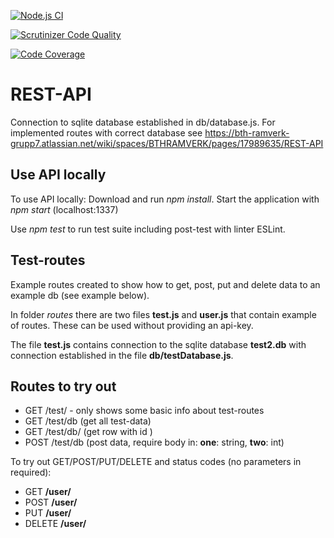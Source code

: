 [![Node.js CI](https://github.com/BTH-Scooter-Project/api/actions/workflows/node.js.yml/badge.svg)](https://github.com/BTH-Scooter-Project/api/actions/workflows/node.js.yml)

[![Scrutinizer Code Quality](https://scrutinizer-ci.com/g/BTH-Scooter-Project/api/badges/quality-score.png?b=main&s=b654af84a0213c23ad8fe12c34b2e35472f1afc4)](https://scrutinizer-ci.com/g/BTH-Scooter-Project/api/?branch=main)

[![Code Coverage](https://scrutinizer-ci.com/g/BTH-Scooter-Project/api/badges/coverage.png?b=main&s=c5716d62fd9d3b7473241833de5b63b3035333a1)](https://scrutinizer-ci.com/g/BTH-Scooter-Project/api/?branch=main)

REST-API
==========
Connection to sqlite database established in db/database.js. For implemented routes
with correct database see https://bth-ramverk-grupp7.atlassian.net/wiki/spaces/BTHRAMVERK/pages/17989635/REST-API

Use API locally
-------------
To use API locally: Download and run *npm install*. Start the application with *npm start* (localhost:1337)

Use *npm test* to run test suite including post-test with linter ESLint.

Test-routes
-------------
Example routes created to show how to get, post, put and delete data to an example db (see example below).

In folder *routes* there are two files **test.js** and **user.js** that contain example of routes. These
can be used without providing an api-key.

The file **test.js** contains connection to the sqlite database **test2.db** with connection
established in the file **db/testDatabase.js**.

Routes to try out
------------------
- GET /test/ - only shows some basic info about test-routes
- GET /test/db (get all test-data)
- GET /test/db/<id> (get row with id <id>)
- POST /test/db (post data, require body in: **one**: string, **two**: int)

To try out GET/POST/PUT/DELETE and status codes (no parameters in required):
- GET **/user/**
- POST **/user/**
- PUT **/user/**
- DELETE **/user/**
